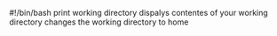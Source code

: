 #!/bin/bash
print working directory
dispalys contentes of your working directory
changes the working directory to home
